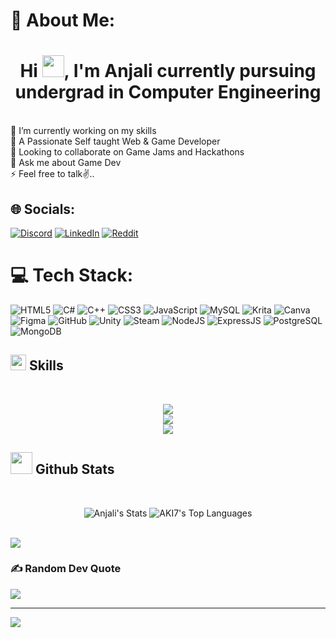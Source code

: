 # 💫 About Me:
<h1 align="center"><b>Hi <img src="https://media.giphy.com/media/hvRJCLFzcasrR4ia7z/giphy.gif" width="35">, I'm Anjali currently pursuing undergrad in Computer Engineering </b></h1>        
      
<br>    
🔭 I’m currently working on my skills<br>🤝 A Passionate Self taught Web & Game Developer<br>🌱 Looking to collaborate on Game Jams and Hackathons<br>💬 Ask me about Game Dev<br>⚡ Feel free to talk✌️..
 
     
## 🌐 Socials:    
[![Discord](https://img.shields.io/badge/Discord-%237289DA.svg?logo=discord&logoColor=white)](https://discord.gg/https://discord.gg/Y9uUv6JF) [![LinkedIn](https://img.shields.io/badge/LinkedIn-%230077B5.svg?logo=linkedin&logoColor=white)](https://linkedin.com/in/https://www.linkedin.com/in/anjali-jayakumar-145902320?utm_source=share&utm_campaign=share_via&utm_content=profile&utm_medium=android_app) [![Reddit](https://img.shields.io/badge/Reddit-%23FF4500.svg?logo=Reddit&logoColor=white)](https://reddit.com/user/https://www.reddit.com/user/AKI7_onCloud9/?utm_source=share&utm_medium=web3x&utm_name=web3xcss&utm_term=1&utm_content=share_button) 

# 💻 Tech Stack:   
![HTML5](https://img.shields.io/badge/html5-%23E34F26.svg?style=for-the-badge&logo=html5&logoColor=white) ![C#](https://img.shields.io/badge/c%23-%23239120.svg?style=for-the-badge&logo=csharp&logoColor=white) ![C++](https://img.shields.io/badge/c++-%2300599C.svg?style=for-the-badge&logo=c%2B%2B&logoColor=white) ![CSS3](https://img.shields.io/badge/css3-%231572B6.svg?style=for-the-badge&logo=css3&logoColor=white) ![JavaScript](https://img.shields.io/badge/javascript-%23323330.svg?style=for-the-badge&logo=javascript&logoColor=%23F7DF1E)  ![MySQL](https://img.shields.io/badge/mysql-4479A1.svg?style=for-the-badge&logo=mysql&logoColor=white) ![Krita](https://img.shields.io/badge/Krita-203759?style=for-the-badge&logo=krita&logoColor=EEF37B) ![Canva](https://img.shields.io/badge/Canva-%2300C4CC.svg?style=for-the-badge&logo=Canva&logoColor=white)  ![Figma](https://img.shields.io/badge/figma-%23F24E1E.svg?style=for-the-badge&logo=figma&logoColor=white) ![GitHub](https://img.shields.io/badge/github-%23121011.svg?style=for-the-badge&logo=github&logoColor=white) ![Unity](https://img.shields.io/badge/unity-%23000000.svg?style=for-the-badge&logo=unity&logoColor=white)  ![Steam](https://img.shields.io/badge/steam-%23000000.svg?style=for-the-badge&logo=steam&logoColor=white) 
 ![NodeJS](https://img.shields.io/badge/node.js-%2343853D.svg?style=for-the-badge&logo=node.js&logoColor=white) ![ExpressJS](https://img.shields.io/badge/express.js-%23404d59.svg?style=for-the-badge&logo=express&logoColor=%2361DAFB) ![PostgreSQL](https://img.shields.io/badge/postgresql-%23316192.svg?style=for-the-badge&logo=postgresql&logoColor=white) ![MongoDB](https://img.shields.io/badge/mongodb-%2347A248.svg?style=for-the-badge&logo=mongodb&logoColor=white)



## <img src="https://media2.giphy.com/media/QssGEmpkyEOhBCb7e1/giphy.gif?cid=ecf05e47a0n3gi1bfqntqmob8g9aid1oyj2wr3ds3mg700bl&rid=giphy.gif" width ="25"><b> Skills</b>
<br>

<p align="center">
  <a href="https://skillicons.dev">
    <img src="https://skillicons.dev/icons?i=c,cpp,html,css,js,C#" />
	  <br>
    <img src="https://skillicons.dev/icons?i=bootstrap,nodejs,express,postgres,unity" />
	  <br>
    <img src="https://skillicons.dev/icons?i=git,postman" />
  </a>
</p>


## <img src="https://media.giphy.com/media/iY8CRBdQXODJSCERIr/giphy.gif" width="35"><b> Github Stats </b>
<br>
<div align="center">


  ![Anjali's Stats](https://github-readme-stats.vercel.app/api?username=cloudQuest7&theme=react&hide_border=false&include_all_commits=false&count_private=false)
  ![AKI7's Top Languages](https://github-readme-stats.vercel.app/api/top-langs/?username=cloudQuest7&theme=react&hide_border=false&include_all_commits=false&count_private=false&layout=compact)  

  
</div>

<br>
<img src="https://user-images.githubusercontent.com/73097560/115834477-dbab4500-a447-11eb-908a-139a6edaec5c.gif">
<br>
	
### ✍️ Random Dev Quote
![](https://quotes-github-readme.vercel.app/api?type=horizontal&theme=tokyonight)

---
[![](https://visitcount.itsvg.in/api?id=cloudQuest7&icon=2&color=1)](https://visitcount.itsvg.in)

<!-- Proudly created with GPRM ( https://gprm.itsvg.in ) -->
